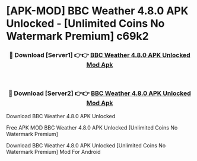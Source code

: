 # [APK-MOD] BBC Weather 4.8.0 APK Unlocked - [Unlimited Coins No Watermark Premium] c69k2



<div align="center">
<h3>🔴 Download [Server1] 👉👉 <a href="https://momento.my/?title=BBC_Weather_4.8.0_APK_Unlocked">BBC Weather 4.8.0 APK Unlocked Mod Apk</a></h3><br>

<h3>🔴 Download [Server2] 👉👉 <a href="https://momento.my/?title=BBC_Weather_4.8.0_APK_Unlocked">BBC Weather 4.8.0 APK Unlocked Mod Apk</a></h3>
</div>



Download BBC Weather 4.8.0 APK Unlocked 

Free APK MOD BBC Weather 4.8.0 APK Unlocked [Unlimited Coins No Watermark Premium]

Download BBC Weather 4.8.0 APK Unlocked [Unlimited Coins No Watermark Premium] Mod For Android
